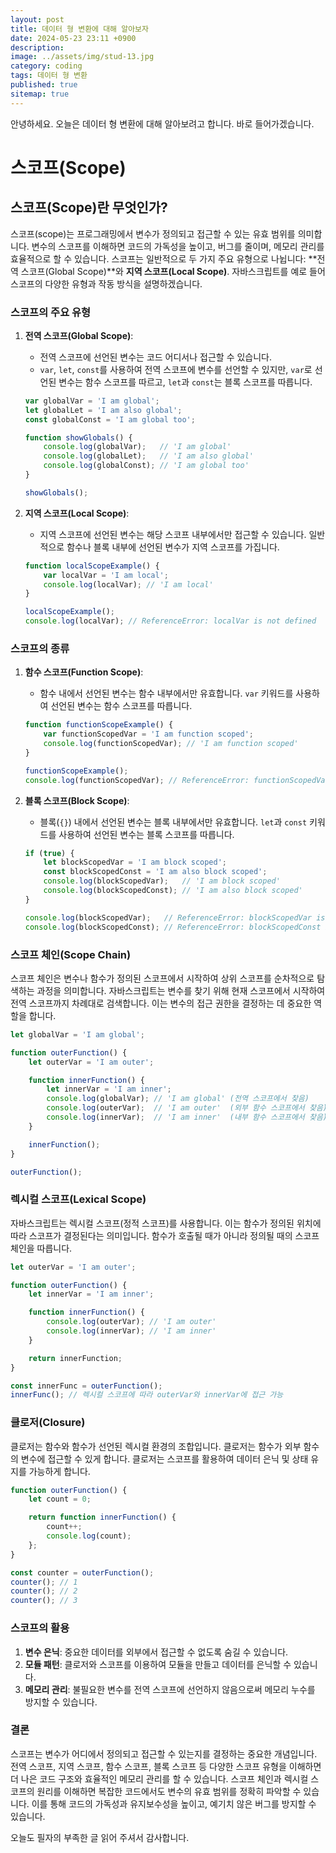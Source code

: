 ```yaml
---
layout: post
title: 데이터 형 변환에 대해 알아보자
date: 2024-05-23 23:11 +0900
description: 
image: ../assets/img/stud-13.jpg
category: coding
tags: 데이터 형 변환
published: true
sitemap: true
---
```


안녕하세요. 오늘은 데이터 형 변환에 대해 알아보려고 합니다. 바로 들어가겠습니다.

# 스코프(Scope)

## 스코프(Scope)란 무엇인가?

스코프(scope)는 프로그래밍에서 변수가 정의되고 접근할 수 있는 유효 범위를 의미합니다. 변수의 스코프를 이해하면 코드의 가독성을 높이고, 버그를 줄이며, 메모리 관리를 효율적으로 할 수 있습니다. 스코프는 일반적으로 두 가지 주요 유형으로 나뉩니다: **전역 스코프(Global Scope)**와 **지역 스코프(Local Scope)**. 자바스크립트를 예로 들어 스코프의 다양한 유형과 작동 방식을 설명하겠습니다.

### 스코프의 주요 유형

1. **전역 스코프(Global Scope)**:
   - 전역 스코프에 선언된 변수는 코드 어디서나 접근할 수 있습니다.
   - `var`, `let`, `const`를 사용하여 전역 스코프에 변수를 선언할 수 있지만, `var`로 선언된 변수는 함수 스코프를 따르고, `let`과 `const`는 블록 스코프를 따릅니다.

    ```javascript
    var globalVar = 'I am global';
    let globalLet = 'I am also global';
    const globalConst = 'I am global too';

    function showGlobals() {
        console.log(globalVar);   // 'I am global'
        console.log(globalLet);   // 'I am also global'
        console.log(globalConst); // 'I am global too'
    }

    showGlobals();
    ```

2. **지역 스코프(Local Scope)**:
   - 지역 스코프에 선언된 변수는 해당 스코프 내부에서만 접근할 수 있습니다. 일반적으로 함수나 블록 내부에 선언된 변수가 지역 스코프를 가집니다.

    ```javascript
    function localScopeExample() {
        var localVar = 'I am local';
        console.log(localVar); // 'I am local'
    }

    localScopeExample();
    console.log(localVar); // ReferenceError: localVar is not defined
    ```

### 스코프의 종류

1. **함수 스코프(Function Scope)**:
   - 함수 내에서 선언된 변수는 함수 내부에서만 유효합니다. `var` 키워드를 사용하여 선언된 변수는 함수 스코프를 따릅니다.

    ```javascript
    function functionScopeExample() {
        var functionScopedVar = 'I am function scoped';
        console.log(functionScopedVar); // 'I am function scoped'
    }

    functionScopeExample();
    console.log(functionScopedVar); // ReferenceError: functionScopedVar is not defined
    ```

2. **블록 스코프(Block Scope)**:
   - 블록(`{}`) 내에서 선언된 변수는 블록 내부에서만 유효합니다. `let`과 `const` 키워드를 사용하여 선언된 변수는 블록 스코프를 따릅니다.

    ```javascript
    if (true) {
        let blockScopedVar = 'I am block scoped';
        const blockScopedConst = 'I am also block scoped';
        console.log(blockScopedVar);   // 'I am block scoped'
        console.log(blockScopedConst); // 'I am also block scoped'
    }

    console.log(blockScopedVar);   // ReferenceError: blockScopedVar is not defined
    console.log(blockScopedConst); // ReferenceError: blockScopedConst is not defined
    ```

### 스코프 체인(Scope Chain)

스코프 체인은 변수나 함수가 정의된 스코프에서 시작하여 상위 스코프를 순차적으로 탐색하는 과정을 의미합니다. 자바스크립트는 변수를 찾기 위해 현재 스코프에서 시작하여 전역 스코프까지 차례대로 검색합니다. 이는 변수의 접근 권한을 결정하는 데 중요한 역할을 합니다.

```javascript
let globalVar = 'I am global';

function outerFunction() {
    let outerVar = 'I am outer';

    function innerFunction() {
        let innerVar = 'I am inner';
        console.log(globalVar); // 'I am global' (전역 스코프에서 찾음)
        console.log(outerVar);  // 'I am outer'  (외부 함수 스코프에서 찾음)
        console.log(innerVar);  // 'I am inner'  (내부 함수 스코프에서 찾음)
    }

    innerFunction();
}

outerFunction();
```

### 렉시컬 스코프(Lexical Scope)

자바스크립트는 렉시컬 스코프(정적 스코프)를 사용합니다. 이는 함수가 정의된 위치에 따라 스코프가 결정된다는 의미입니다. 함수가 호출될 때가 아니라 정의될 때의 스코프 체인을 따릅니다.

```javascript
let outerVar = 'I am outer';

function outerFunction() {
    let innerVar = 'I am inner';

    function innerFunction() {
        console.log(outerVar); // 'I am outer'
        console.log(innerVar); // 'I am inner'
    }

    return innerFunction;
}

const innerFunc = outerFunction();
innerFunc(); // 렉시컬 스코프에 따라 outerVar와 innerVar에 접근 가능
```

### 클로저(Closure)

클로저는 함수와 함수가 선언된 렉시컬 환경의 조합입니다. 클로저는 함수가 외부 함수의 변수에 접근할 수 있게 합니다. 클로저는 스코프를 활용하여 데이터 은닉 및 상태 유지를 가능하게 합니다.

```javascript
function outerFunction() {
    let count = 0;

    return function innerFunction() {
        count++;
        console.log(count);
    };
}

const counter = outerFunction();
counter(); // 1
counter(); // 2
counter(); // 3
```

### 스코프의 활용

1. **변수 은닉**: 중요한 데이터를 외부에서 접근할 수 없도록 숨길 수 있습니다.
2. **모듈 패턴**: 클로저와 스코프를 이용하여 모듈을 만들고 데이터를 은닉할 수 있습니다.
3. **메모리 관리**: 불필요한 변수를 전역 스코프에 선언하지 않음으로써 메모리 누수를 방지할 수 있습니다.

### 결론

스코프는 변수가 어디에서 정의되고 접근할 수 있는지를 결정하는 중요한 개념입니다. 전역 스코프, 지역 스코프, 함수 스코프, 블록 스코프 등 다양한 스코프 유형을 이해하면 더 나은 코드 구조와 효율적인 메모리 관리를 할 수 있습니다. 스코프 체인과 렉시컬 스코프의 원리를 이해하면 복잡한 코드에서도 변수의 유효 범위를 정확히 파악할 수 있습니다. 이를 통해 코드의 가독성과 유지보수성을 높이고, 예기치 않은 버그를 방지할 수 있습니다.

오늘도 필자의 부족한 글 읽어 주셔서 감사합니다.